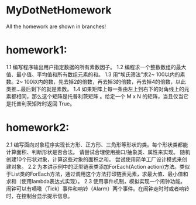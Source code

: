 # MyDotNetHomework

All the homework are shown in branches!
# homework1:
1.1 编写程序输出用户指定数据的所有素数因子。
1.2 编程求一个整数数组的最大值、最小值、平均值和所有数组元素的和。
1.3 用“埃氏筛法”求2~ 100以内的素数。2~ 100以内的数，先去掉2的倍数，再去掉3的倍数，再去掉4的倍数，以此类推...最后剩下的就是素数。
1.4 如果矩阵上每一条由左上到右下的对角线上的元素都相同，那么这个矩阵是托普利茨矩阵 。给定一个 M x N 的矩阵，当且仅当它是托普利茨矩阵时返回 True。


# homework2:
2.1 编写面向对象程序实现长方形、正方形、三角形等形状的类。每个形状类都能计算面积、判断形状是否合法。 请尝试合理使用接口/抽象类、属性来实现。
    随机创建10个形状对象，计算这些对象的面积之和。 尝试使用简单工厂设计模式来创建对象。
2.2 为本讲示例中的泛型链表类添加ForEach(Action<T> action)方法。类似于List<T>类的ForEach方法，通过调用这个方法打印链表元素，求最大值、最小值和求和（使用lambda表达式实现）。
2.3 使用事件机制，模拟实现一个闹钟功能。闹钟可以有嘀嗒（Tick）事件和响铃（Alarm）两个事件。在闹钟走时时或者响铃时，在控制台显示提示信息。
